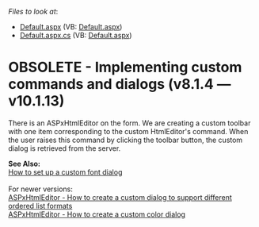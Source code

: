 <!-- default file list -->
*Files to look at*:

* [Default.aspx](./CS/WebSite/Default.aspx) (VB: [Default.aspx](./VB/WebSite/Default.aspx))
* [Default.aspx.cs](./CS/WebSite/Default.aspx.cs) (VB: [Default.aspx](./VB/WebSite/Default.aspx))
<!-- default file list end -->
# OBSOLETE - Implementing custom commands and dialogs (v8.1.4 — v10.1.13)


<p>There is an ASPxHtmlEditor on the form. We are creating a custom toolbar with one item corresponding to the custom HtmlEditor's command. When the user raises this command by clicking the toolbar button, the custom dialog is retrieved from the server.</p>
<p><strong>See Also:</strong><br> <a href="https://www.devexpress.com/Support/Center/p/E1934">How to set up a custom font dialog</a><br><br>For newer versions:<br><a href="https://www.devexpress.com/Support/Center/Example/Details/T427238/aspxhtmleditor-how-to-create-a-custom-dialog-to-support-different-ordered-list-formats">ASPxHtmlEditor - How to create a custom dialog to support different ordered list formats</a> <br><a href="https://www.devexpress.com/Support/Center/Example/Details/E4706/aspxhtmleditor-how-to-create-a-custom-color-dialog">ASPxHtmlEditor - How to create a custom color dialog</a> </p>

<br/>


